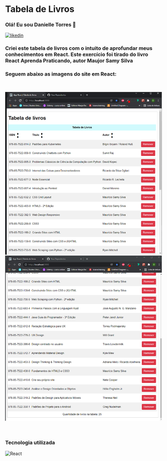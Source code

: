 # Tabela de Livros
 
### Olá! Eu sou Danielle Torres 👋

[![likedin](https://img.shields.io/badge/LinkedIn-0077B5?style=for-the-badge&logo=linkedin&logoColor=white)](https://www.linkedin.com/in/danielle-torres-b2624318a/)


### Criei este tabela de livros com o intuito de aprofundar meus conhecimentos em React. Este exercício foi tirado do livro React Aprenda Praticando, autor Maujor Samy Silva

### Seguem abaixo as imagens do site em React: 

</br><div style="display: inline_block">
    <img alt="" src="./src/images/img_tabela_lirvos_1.png"/>
    <img alt="" src="./src/images/img_tabela_lirvos_2.png"/></br>
    </br></br>
</div>

### Tecnologia utilizada
<div style="display: inline_block">
    <img alt="React" src="https://img.shields.io/badge/React-20232A?style=for-the-badge&logo=react&logoColor=61DAFB"/></br>
</div>